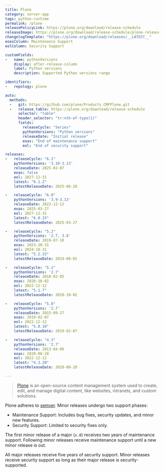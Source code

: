 ```yaml
---
title: Plone
category: server-app
tags: python-runtime
permalink: /plone
releasePolicyLink: https://plone.org/download/release-schedule
releaseImage: https://plone.org/download/release-schedule/plone-release-schedule-2025-01-23.png/@@images/image
changelogTemplate: "https://plone.org/download/releases/__LATEST__"
eoasColumn: Maintenance Support
eolColumn: Security Support

customFields:
-   name: pythonVersions
    display: after-release-column
    label: Python versions
    description: Supported Python versions range

identifiers:
-   repology: plone

auto:
  methods:
  -   git: https://github.com/plone/Products.CMFPlone.git
  -   release_table: https://plone.org/download/release-schedule
      selector: "table"
      header_selector: "tr:nth-of-type(1)"
      fields:
        releaseCycle: "Series"
        pythonVersions: "Python versions"
        releaseDate: "Initial release"
        eoas: "End of maintenance support"
        eol: "End of security support"

releases:
-   releaseCycle: "6.1"
    pythonVersions: '3.10-3.13'
    releaseDate: 2025-02-07
    eoas: false
    eol: 2027-12-31
    latest: "6.1.2"
    latestReleaseDate: 2025-06-20

-   releaseCycle: "6.0"
    pythonVersions: '3.9-3.13'
    releaseDate: 2022-12-12
    eoas: 2025-03-27
    eol: 2027-12-31
    latest: "6.0.15"
    latestReleaseDate: 2025-03-27

-   releaseCycle: "5.2"
    pythonVersions: '2.7, 3.8'
    releaseDate: 2019-07-10
    eoas: 2023-10-31
    eol: 2024-10-31
    latest: "5.2.15"
    latestReleaseDate: 2024-08-01

-   releaseCycle: "5.1"
    pythonVersions: '2.7'
    releaseDate: 2018-02-05
    eoas: 2020-10-02
    eol: 2022-12-12
    latest: "5.1.7"
    latestReleaseDate: 2020-10-02

-   releaseCycle: "5.0"
    pythonVersions: '2.7'
    releaseDate: 2015-09-27
    eoas: 2019-02-07
    eol: 2022-12-12
    latest: "5.0.10"
    latestReleaseDate: 2019-02-07

-   releaseCycle: "4.3"
    pythonVersions: '2.7'
    releaseDate: 2013-04-06
    eoas: 2020-08-28
    eol: 2022-12-12
    latest: "4.3.20"
    latestReleaseDate: 2020-08-28

---
```


> [Plone](https://plone.org) is an open-source content management system used to create,
> edit, and manage digital content, like websites, intranets, and custom solutions.

Plone adheres to [semver](https://semver.org/). Minor releases undergo two support phases:

- Maintenance Support: Includes bug fixes, security updates, and minor new features.
- Security Support: Limited to security fixes only.

The first minor release of a major (`x.0`) receives two years of maintenance support.
Following minor releases receive maintenance support until a new minor release is out.

All major releases receive five years of security support.
Minor releases receive security support as long as their major release is security-supported.
